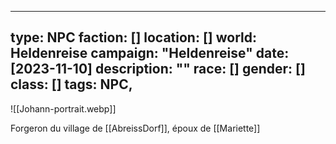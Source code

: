 
--- 
type: NPC 
faction: [] 
location: [] 
world: Heldenreise 
campaign: "Heldenreise" 
date: [2023-11-10] 
description: "" 
race: [] 
gender: [] 
class: [] 
tags: NPC, 
---

![[Johann-portrait.webp]]

Forgeron du village de [[AbreissDorf]], époux de [[Mariette]]

